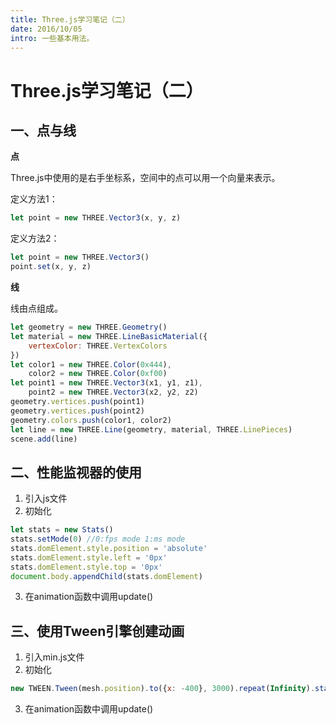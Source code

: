 ```yaml
---
title: Three.js学习笔记（二）
date: 2016/10/05
intro: 一些基本用法。
---
```


# Three.js学习笔记（二）

## 一、点与线

**点**

Three.js中使用的是右手坐标系，空间中的点可以用一个向量来表示。

定义方法1：
```js
let point = new THREE.Vector3(x, y, z)
```

定义方法2：
```js
let point = new THREE.Vector3()
point.set(x, y, z)
```

**线**

线由点组成。
```js
let geometry = new THREE.Geometry()
let material = new THREE.LineBasicMaterial({
    vertexColor: THREE.VertexColors
})
let color1 = new THREE.Color(0x444),
    color2 = new THREE.Color(0xf00)
let point1 = new THREE.Vector3(x1, y1, z1),
    point2 = new THREE.Vector3(x2, y2, z2)
geometry.vertices.push(point1)
geometry.vertices.push(point2)
geometry.colors.push(color1, color2)
let line = new THREE.Line(geometry, material, THREE.LinePieces)
scene.add(line)
```

## 二、性能监视器的使用

1. 引入js文件
2. 初始化
```js
let stats = new Stats()
stats.setMode(0) //0:fps mode 1:ms mode
stats.domElement.style.position = 'absolute'
stats.domElement.style.left = '0px'
stats.domElement.style.top = '0px'
document.body.appendChild(stats.domElement)
```
3. 在animation函数中调用update()

## 三、使用Tween引擎创建动画

1. 引入min.js文件
2. 初始化
```js
new TWEEN.Tween(mesh.position).to({x: -400}, 3000).repeat(Infinity).start()
```
3.  在animation函数中调用update()
